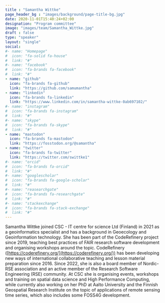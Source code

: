 ```yaml
---
title : "Samantha Wittke"
page_header_bg : "images/background/page-title-bg.jpg"
date: 2020-11-01T15:40:24+02:00
designation: "Program committee"
image: "images/team/Samantha_Wittke.jpg"
draft : false
type: "speaker"
layout: "single"
social:
#- name: "Homepage"
#  icon: "fa-solid fa-house"
#  link: "#"
#- name: "facebook"
#  icon: "fa-brands fa-facebook"
#  link: "#"
- name: "github"
  icon: "fa-brands fa-github"
  link: "https://github.com/samumantha"
- name: "linkedin"
  icon: "fa-brands fa-linkedin"
  link: "https://www.linkedin.com/in/samantha-wittke-0ab697102/"
#- name: "instagram"
#  icon: "fa-brands fa-instagram"
#  link: "#"
#- name: "skype"
#  icon: "fa-brands fa-skype"
#  link: "#"
- name: "mastodon"
  icon: "fa-brands fa-mastodon"
  link: "https://fosstodon.org/@samantha"
- name: "twitter"
  icon: "fa-brands fa-twitter"
  link: "https://twitter.com/swittke1"
#- name: "orcid"
#  icon: "fa-brands fa-orcid"
#  link: "#"
#- name: "googlescholar"
#  icon: "fa-brands fa-google-scholar"
#  link: "#"
#- name: "reasearchgate"
#  icon: "fa-brands fa-researchgate"
#  link: "#"
#- name: "stackexchange"
#  icon: "fa-brands fa-stack-exchange"
#  link: "#"
---
```


Samantha Wittke joined CSC - IT centre for science Ltd (Finland) in 2021 as a
geoinformatics specialist and has a background in Geoecology and Geoinformation
technology. She has been part of the CodeRefinery project since 2019, teaching
best practices of FAIR research software development and organising workshops
around the topic.
CodeRefinery ([https://coderefinery.org/](https://coderefinery.org/)) has been developing
new ways of international collaborative teaching and lesson material preparation
since 2016. Since 2022, she is also a board member of Nordic-RSE association
and an active member of the Research Software Engineering (RSE) community. At
CSC she is organising events, workshops and training on spatial data science
and High Performance Computing, while currently also working on her PhD at
Aalto University and the Finnish Geospatial Research Institute on the topic of
applications of remote sensing time series, which also includes some FOSS4G
development.
